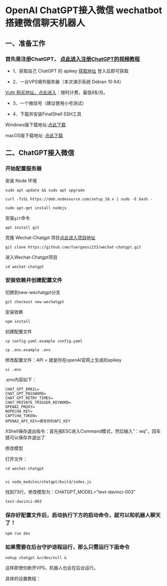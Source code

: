 # OpenAI ChatGPT接入微信 wechatbot 搭建微信聊天机器人

## 一、准备工作
### 首先是注册ChatGPT， [点此进入注册ChatGPT的视频教程](https://youtu.be/SA5HJxtfHZE)

- 1、获取自己 ChatGPT 的 apikey [获取地址](https://platform.openai.com/account/api-keys) 登入后即可获取

- 2、一台VPS境外服务器（本次演示系统 Debian 10 64）

[Vultr 购买地址，点此进入](https://www.vultr.com/?ref=8941832-8H)：按时计费，最低6$/月。

- 3、一个微信号（建议使用小号测试）

- 4、下载并安装FinalShell SSH工具

Windows版下载地址:[点此下载](http://www.hostbuf.com/downloads/finalshell_install.exe)

macOS版下载地址: [点此下载](http://www.hostbuf.com/downloads/finalshell_install.pkg)


## 二、ChatGPT接入微信

### 开始配置服务器

安装 Node 环境

    sudo apt update && sudo apt upgrade
    
    curl -fsSL https://deb.nodesource.com/setup_18.x | sudo -E bash -
    
    sudo apt-get install nodejs

安装<code>git</code>命令

    apt install git
    
克隆 Wechat-Chatgpt 项目[点此进入项目地址](https://github.com/fuergaosi233/wechat-chatgpt)

    git clone https://github.com/fuergaosi233/wechat-chatgpt.git

进入Wechat-Chatgpt项目

    cd wechat-chatgpt


### 安装依赖并创建配置文件

切换到new-wechatgpt分支

    git checkout new-wechatgpt


安装依赖

    npm install


创建配置文件

    cp config.yaml.example config.yaml
    
    cp .env.example .env


修改配置文件：API = 就是你在openAI官网上生成的apikey

    vi .env

.env内容如下：

    CHAT_GPT_EMAIL=
    CHAT_GPT_PASSWORD=
    CHAT_GPT_RETRY_TIMES=
    CHAT_PRIVATE_TRIGGER_KEYWORD=
    OPENAI_PROXY=
    NOPECHA_KEY=
    CAPTCHA_TOKEN=
    OPENAI_API_KEY=填写你的API_KEY

XShell保存退出指令：首先按ESC进入Command模式，然后输入“：wq”，回车就可以保存并退出了


修改模型

打开文件：

    cd wechat-chatgpt


    vi node_modules/chatgpt/build/index.js

找到73行，修改模型为：CHATGPT_MODEL="text-davinci-003"

    text-davinci-003


### 保存好配置文件后，启动执行下方的启动命令，就可以和机器人聊天了！

    npm run dev


### 如果需要在后台守护进程运行，那么只需运行下面命令


    nohup chatgpt &>/dev/null &



这样即使你断开VPS，机器人也会在后台运行。

具体的设置教程：

